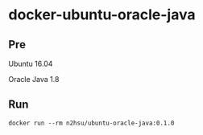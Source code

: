 # docker-ubuntu-oracle-java

## Pre


Ubuntu 16.04

Oracle Java 1.8

## Run

    docker run --rm n2hsu/ubuntu-oracle-java:0.1.0
